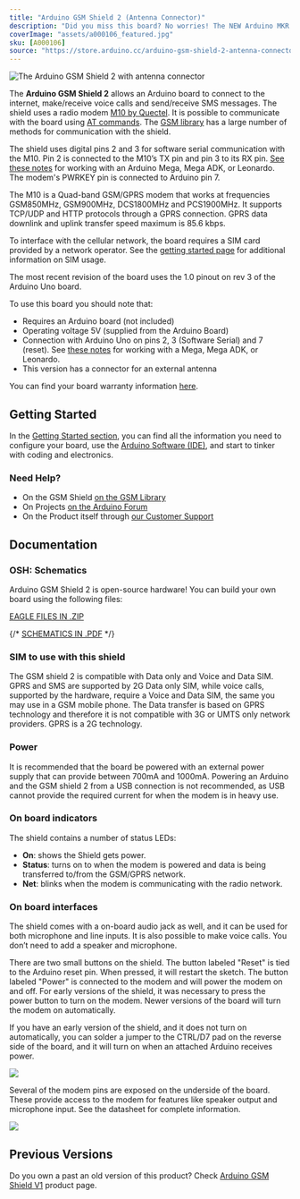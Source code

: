 ```yaml
---
title: "Arduino GSM Shield 2 (Antenna Connector)"
description: "Did you miss this board? No worries! The NEW Arduino MKR GSM 1400, more capable and richer of functions, is the perfect solution for you!"
coverImage: "assets/a000106_featured.jpg"
sku: [A000106]
source: "https://store.arduino.cc/arduino-gsm-shield-2-antenna-connector"
---
```


![The Arduino GSM Shield 2 with antenna connector](./assets/a000106_featured.jpg)

The **Arduino GSM Shield 2** allows an Arduino board to connect to the internet, make/receive voice calls and send/receive SMS messages. The shield uses a radio modem [M10 by Quectel](https://www.arduino.cc/en/uploads/Main/Quectel_M10_datasheet.pdf). It is possible to communicate with the board using [AT commands](https://www.arduino.cc/en/uploads/Main/Quectel_M10_AT_commands.pdf). The [GSM library](https://www.arduino.cc/en/Reference/GSM) has a large number of methods for communication with the shield.

The shield uses digital pins 2 and 3 for software serial communication with the M10\. Pin 2 is connected to the M10’s TX pin and pin 3 to its RX pin. [See these notes](https://docs.arduino.cc/retired/getting-started-guides/ArduinoGSMShield) for working with an Arduino Mega, Mega ADK, or Leonardo. The modem's PWRKEY pin is connected to Arduino pin 7.

The M10 is a Quad-band GSM/GPRS modem that works at frequencies GSM850MHz, GSM900MHz, DCS1800MHz and PCS1900MHz. It supports TCP/UDP and HTTP protocols through a GPRS connection. GPRS data downlink and uplink transfer speed maximum is 85.6 kbps.

To interface with the cellular network, the board requires a SIM card provided by a network operator. See the [getting started page](https://docs.arduino.cc/retired/getting-started-guides/ArduinoGSMShield#toc4) for additional information on SIM usage.

The most recent revision of the board uses the 1.0 pinout on rev 3 of the Arduino Uno board.

To use this board you should note that:

* Requires an Arduino board (not included)
* Operating voltage 5V (supplied from the Arduino Board)
* Connection with Arduino Uno on pins 2, 3 (Software Serial) and 7 (reset). See [these notes](https://www.arduino.cc/en/Guide/GSMShieldLeonardoMega) for working with a Mega, Mega ADK, or Leonardo.
* This version has a connector for an external antenna

You can find your board warranty information [here](https://www.arduino.cc/en/Main/warranty).

## Getting Started

In the [Getting Started section](https://www.arduino.cc/en/Guide/ArduinoGSMShieldV2), you can find all the information you need to configure your board, use the [Arduino Software (IDE)](https://www.arduino.cc/en/Main/Software), and start to tinker with coding and electronics.

### Need Help?

* On the GSM Shield [on the GSM Library](https://docs.arduino.cc/retired/archived-libraries/GSM)
* On Projects [on the Arduino Forum](https://forum.arduino.cc/index.php?board=3.0)
* On the Product itself through [our Customer Support](https://support.arduino.cc/hc)

## Documentation

### OSH: Schematics

Arduino GSM Shield 2 is open-source hardware! You can build your own board using the following files:

[EAGLE FILES IN .ZIP](https://content.arduino.cc/assets/GSMShield3V1.0.zip)

{/* [SCHEMATICS IN .PDF]() */}

### SIM to use with this shield

The GSM shield 2 is compatible with Data only and Voice and Data SIM. GPRS and SMS are supported by 2G Data only SIM, while voice calls, supported by the hardware, require a Voice and Data SIM, the same you may use in a GSM mobile phone. The Data transfer is based on GPRS technology and therefore it is not compatible with 3G or UMTS only network providers. GPRS is a 2G technology.

### Power

It is recommended that the board be powered with an external power supply that can provide between 700mA and 1000mA. Powering an Arduino and the GSM shield 2 from a USB connection is not recommended, as USB cannot provide the required current for when the modem is in heavy use.

### On board indicators

The shield contains a number of status LEDs:

* **On**: shows the Shield gets power.
* **Status**: turns on to when the modem is powered and data is being transferred to/from the GSM/GPRS network.
* **Net**: blinks when the modem is communicating with the radio network.

### On board interfaces

The shield comes with a on-board audio jack as well, and it can be used for both microphone and line inputs. It is also possible to make voice calls. You don’t need to add a speaker and microphone.

There are two small buttons on the shield. The button labeled "Reset" is tied to the Arduino reset pin. When pressed, it will restart the sketch. The button labeled "Power" is connected to the modem and will power the modem on and off. For early versions of the shield, it was necessary to press the power button to turn on the modem. Newer versions of the board will turn the modem on automatically.

If you have an early version of the shield, and it does not turn on automatically, you can solder a jumper to the CTRL/D7 pad on the reverse side of the board, and it will turn on when an attached Arduino receives power.

![](assets/GSM_Pin7_bridged.jpg)

Several of the modem pins are exposed on the underside of the board. These provide access to the modem for features like speaker output and microphone input. See the datasheet for complete information.

![](assets/GSMShieldModemPins.jpg)

## Previous Versions

Do you own a past an old version of this product? Check [Arduino GSM Shield V1](/retired/shields/arduino-gsm-shield) product page.